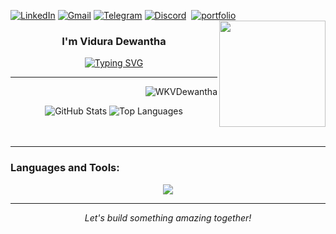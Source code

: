<p align="left">

 <a href="https://linkedin.com/in/dewantha" target="_blank"><img src="https://img.shields.io/badge/LinkedIn-0A66C2?logo=linkedin&logoColor=white&style=for-the-badge" alt="LinkedIn"></a>
 <a href="mailto:viduradewantha@gmail.com"><img src="https://img.shields.io/badge/Gmail-D14836?logo=gmail&logoColor=white&style=for-the-badge" alt="Gmail"></a>
  <a href="https://t.me/ALEXDROPZ" target="_blank"><img src="https://img.shields.io/badge/Telegram-26A5E4?logo=telegram&logoColor=white&style=for-the-badge" alt="Telegram"></a>
  [![Discord](https://img.shields.io/badge/Discord-7289DA?style=for-the-badge&logo=discord&logoColor=white)](https://discord.com/users/880104835461021736)
  <a href="https://x.com/alexdropz_sl" target="_blank"><img src="https://img.shields.io/badge/X-000000?logo=x&logoColor=white&style=for-the-badge" alt=""></a>
  [![portfolio](https://img.shields.io/badge/my_portfolio-000?style=for-the-badge&logo=ko-fi&logoColor=green)](https://wkvdewantha.web.app/)
   <img align="right" src="https://user-images.githubusercontent.com/74038190/229223156-0cbdaba9-3128-4d8e-8719-b6b4cf741b67.gif" width="170">
</p>

<div align="center">
 
### I'm Vidura Dewantha  
[![Typing SVG](https://readme-typing-svg.demolab.com?font=Fira+Code&weight=500&size=18&duration=4000&pause=1000&color=33FF33&center=true&vCenter=true&width=500&lines=Network+Technology+Undergraduate;Cloud+%26+Cybersecurity+Enthusiast;Web3+Explorer)](https://git.io/typing-svg)
</div> 

---



<p align="right"> <img src="https://komarev.com/ghpvc/?username=WKVDewantha&label=Profile%20views&color=33FF33&style=flat" alt="WKVDewantha" /> </p>

<div align="center">
  <img src="https://github-readme-stats.vercel.app/api?username=WKVDewantha&show_icons=true&theme=chartreuse-dark&hide_border=true&bg_color=0D1117&title_color=00FF00&icon_color=00FF00&text_color=00FF00" alt="GitHub Stats" />
  <img src="https://github-readme-stats.vercel.app/api/top-langs/?username=WKVDewantha&layout=compact&theme=chartreuse-dark&hide_border=true&bg_color=0D1117&title_color=00FF00&text_color=00FF00" alt="Top Languages" />

<br>
<br>
<br>
</div>
<div align = "center"> 
 
</div>

---

<h3 align="left">Languages and Tools:</h3>
<p align="center">
  <a href="https://skillicons.dev">
    <img src="https://skillicons.dev/icons?i=arduino,js,cpp,cs,css,html,php,java,react,py,ts,mysql,nextjs,nodejs,docker,gcp,aws,azure,git,postman,firebase,netlify,androidstudio,visualstudio,vscode,linux,kali,ps,ai,pr,etc" />
  </a>
</p>

---


<div align="center">
  <i>Let's build something amazing together!</i>
</div>
